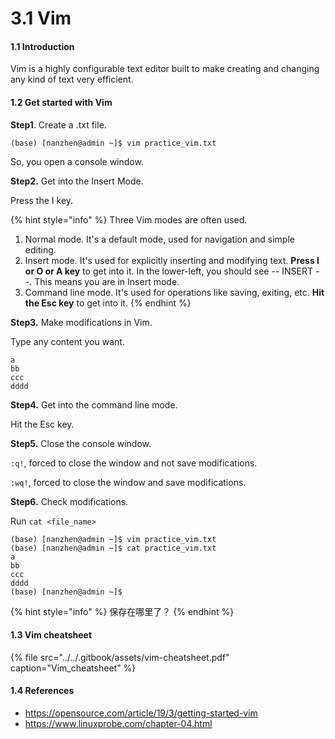 # 3.1 Vim

#### 1.1 Introduction

Vim is a highly configurable text editor built to make creating and changing any kind of text very efficient.

#### 1.2 Get started with Vim

**Step1**. Create a .txt file.

```
(base) [nanzhen@admin ~]$ vim practice_vim.txt
```

So, you open a console window.

**Step2.** Get into the Insert Mode.

Press the I key.

{% hint style="info" %}
Three Vim modes are often used.

1. Normal mode. It's a default mode, used for navigation and simple editing.
2. Insert mode. It's used for explicitly inserting and modifying text. **Press I or O or A key** to get into it. In the lower-left, you should see -- INSERT --. This means you are in Insert mode.
3. Command line mode. It's used for operations like saving, exiting, etc. **Hit the Esc key** to get into it.
{% endhint %}

**Step3.** Make modifications in Vim.

Type any content you want.

```text
a
bb
ccc
dddd
```

**Step4.** Get into the command line mode.

Hit the Esc key.

**Step5.** Close the console window.

`:q!`, forced to close the window and not save modifications.

`:wq!`, forced to close the window and save modifications.

**Step6.** Check modifications.

Run `cat <file_name>`

```text
(base) [nanzhen@admin ~]$ vim practice_vim.txt
(base) [nanzhen@admin ~]$ cat practice_vim.txt
a
bb
ccc
dddd
(base) [nanzhen@admin ~]$ 
```

{% hint style="info" %}
保存在哪里了？
{% endhint %}

#### 1.3 Vim cheatsheet

{% file src="../../.gitbook/assets/vim-cheatsheet.pdf" caption="Vim\_cheatsheet" %}

#### 1.4 References

* https://opensource.com/article/19/3/getting-started-vim
* https://www.linuxprobe.com/chapter-04.html





